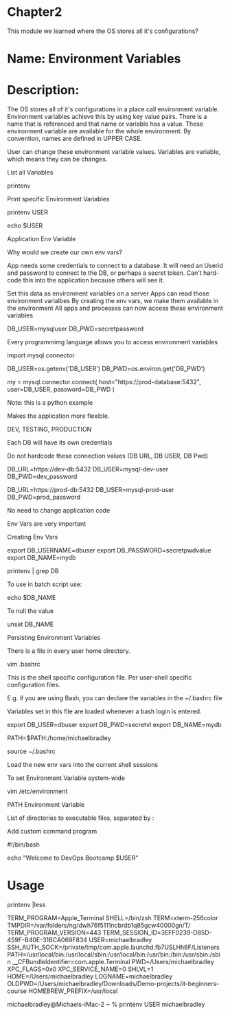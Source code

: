 # Chapter2
This module we learned where the OS stores all it's configurations?

# Name: Environment Variables

# Description: 
The OS stores all of it's configurations in a place call environment variable. Environment variables achieve this by using key value pairs. There is a name that is referenced and that name or variable has a value. These environment variable are available for the whole environment. By convention, names are defined in UPPER CASE.

User can change these environment variable values.
Variables are variable, which means they can be changes.

List all Variables

printenv

Print specific Environment Variables

printenv USER

echo $USER

Application Env Variable

Why would we create our own env vars?

App needs some credentials to connect to a database. It will need an Userid and password to connect to the DB, or perhaps a secret token. Can't hard-code this into the application because others will see it.

Set this data as environment variables on a server
Apps can read those environment varialbes
By creating the env vars, we make them available in the environment
All apps and processes can now access these environment variables

DB_USER=mysqluser
DB_PWD=secretpassword

Every programmimg language allows you to access environment variables

import mysql.connector

DB_USER=os.getenv('DB_USER')
DB_PWD=os.environ.get('DB_PWD')

my = mysql.connector.connect(
  host="https://prod-database:5432",
  user=DB_USER,
  password=DB_PWD
)

Note: this is a python example

Makes the application more flexible.

DEV, TESTING, PRODUCTION

Each DB will have its own credentials

Do not hardcode these connection values (DB URL, DB USER, DB Pwd)

DB_URL=https://dev-db:5432
DB_USER=mysql-dev-user
DB_PWD=dev_password

DB_URL=https://prod-db:5432
DB_USER=mysql-prod-user
DB_PWD=prod_password

No need to change application code

Env Vars are very important

Creating Env Vars

export DB_USERNAME=dbuser
export DB_PASSWORD=secretpwdvalue
export DB_NAME=mydb

printenv | grep DB

To use in batch script use:

echo $DB_NAME

To null the value

unset DB_NAME

Persisting Environment Variables

There is a file in every user home directory.

vim .bashrc

This is the shell specific configuration file. Per user-shell specific configuration files.

E.g. if you are using Bash, you can declare the variables in the ~/.bashrc file

Variables set in this file are loaded whenever a bash login is entered.

export DB_USER=dbuser
export DB_PWD=secretvl
export DB_NAME=mydb

PATH=$PATH:/home/michaelbradley

source ~/.bashrc 

Load the new env vars into the current shell sessions

To set Environment Variable system-wide

vim /etc/environment

PATH Environment Variable

List of directories to executable files, separated by :


Add custom command program

#!/bin/bash

echo "Welcome to DevOps Bootcamp $USER"



# Usage

printenv |less

TERM_PROGRAM=Apple_Terminal
SHELL=/bin/zsh
TERM=xterm-256color
TMPDIR=/var/folders/ng/dwh76f5111ncbrdb1q85gcw40000gn/T/
TERM_PROGRAM_VERSION=443
TERM_SESSION_ID=3EFF0239-D85D-459F-B40E-31BCA069F834
USER=michaelbradley
SSH_AUTH_SOCK=/private/tmp/com.apple.launchd.fb7USLHh6F/Listeners
PATH=/usr/local/bin:/usr/local/sbin:/usr/local/bin:/usr/bin:/bin:/usr/sbin:/sbin
__CFBundleIdentifier=com.apple.Terminal
PWD=/Users/michaelbradley
XPC_FLAGS=0x0
XPC_SERVICE_NAME=0
SHLVL=1
HOME=/Users/michaelbradley
LOGNAME=michaelbradley
OLDPWD=/Users/michaelbradley/Downloads/Demo-projects/it-beginners-course
HOMEBREW_PREFIX=/usr/local

michaelbradley@Michaels-iMac-2 ~ % printenv USER
michaelbradley



    